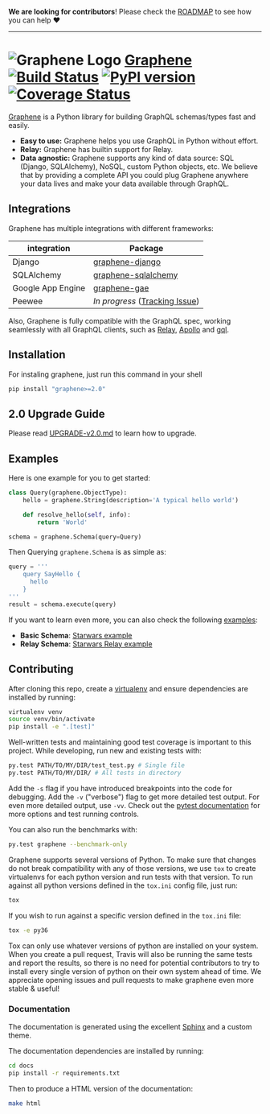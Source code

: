**We are looking for contributors**! Please check the [ROADMAP](https://github.com/graphql-python/graphene/blob/master/ROADMAP.md) to see how you can help ❤️

---

# ![Graphene Logo](http://graphene-python.org/favicon.png) [Graphene](http://graphene-python.org) [![Build Status](https://travis-ci.org/graphql-python/graphene.svg?branch=master)](https://travis-ci.org/graphql-python/graphene) [![PyPI version](https://badge.fury.io/py/graphene.svg)](https://badge.fury.io/py/graphene) [![Coverage Status](https://coveralls.io/repos/graphql-python/graphene/badge.svg?branch=master&service=github)](https://coveralls.io/github/graphql-python/graphene?branch=master)

[Graphene](http://graphene-python.org) is a Python library for building GraphQL schemas/types fast and easily.

- **Easy to use:** Graphene helps you use GraphQL in Python without effort.
- **Relay:** Graphene has builtin support for Relay.
- **Data agnostic:** Graphene supports any kind of data source: SQL (Django, SQLAlchemy), NoSQL, custom Python objects, etc.
  We believe that by providing a complete API you could plug Graphene anywhere your data lives and make your data available
  through GraphQL.

## Integrations

Graphene has multiple integrations with different frameworks:

| integration       | Package                                                                                 |
| ----------------- | --------------------------------------------------------------------------------------- |
| Django            | [graphene-django](https://github.com/graphql-python/graphene-django/)                   |
| SQLAlchemy        | [graphene-sqlalchemy](https://github.com/graphql-python/graphene-sqlalchemy/)           |
| Google App Engine | [graphene-gae](https://github.com/graphql-python/graphene-gae/)                         |
| Peewee            | _In progress_ ([Tracking Issue](https://github.com/graphql-python/graphene/issues/289)) |

Also, Graphene is fully compatible with the GraphQL spec, working seamlessly with all GraphQL clients, such as [Relay](https://github.com/facebook/relay), [Apollo](https://github.com/apollographql/apollo-client) and [gql](https://github.com/graphql-python/gql).

## Installation

For instaling graphene, just run this command in your shell

```bash
pip install "graphene>=2.0"
```

## 2.0 Upgrade Guide

Please read [UPGRADE-v2.0.md](/UPGRADE-v2.0.md) to learn how to upgrade.

## Examples

Here is one example for you to get started:

```python
class Query(graphene.ObjectType):
    hello = graphene.String(description='A typical hello world')

    def resolve_hello(self, info):
        return 'World'

schema = graphene.Schema(query=Query)
```

Then Querying `graphene.Schema` is as simple as:

```python
query = '''
    query SayHello {
      hello
    }
'''
result = schema.execute(query)
```

If you want to learn even more, you can also check the following [examples](examples/):

- **Basic Schema**: [Starwars example](examples/starwars)
- **Relay Schema**: [Starwars Relay example](examples/starwars_relay)

## Contributing

After cloning this repo, create a [virtualenv](https://virtualenv.pypa.io/en/stable/) and ensure dependencies are installed by running:

```sh
virtualenv venv
source venv/bin/activate
pip install -e ".[test]"
```

Well-written tests and maintaining good test coverage is important to this project. While developing, run new and existing tests with:

```sh
py.test PATH/TO/MY/DIR/test_test.py # Single file
py.test PATH/TO/MY/DIR/ # All tests in directory
```

Add the `-s` flag if you have introduced breakpoints into the code for debugging.
Add the `-v` ("verbose") flag to get more detailed test output. For even more detailed output, use `-vv`.
Check out the [pytest documentation](https://docs.pytest.org/en/latest/) for more options and test running controls.

You can also run the benchmarks with:

```sh
py.test graphene --benchmark-only
```

Graphene supports several versions of Python. To make sure that changes do not break compatibility with any of those versions, we use `tox` to create virtualenvs for each python version and run tests with that version. To run against all python versions defined in the `tox.ini` config file, just run:

```sh
tox
```

If you wish to run against a specific version defined in the `tox.ini` file:

```sh
tox -e py36
```

Tox can only use whatever versions of python are installed on your system. When you create a pull request, Travis will also be running the same tests and report the results, so there is no need for potential contributors to try to install every single version of python on their own system ahead of time. We appreciate opening issues and pull requests to make graphene even more stable & useful!

### Documentation

The documentation is generated using the excellent [Sphinx](http://www.sphinx-doc.org/) and a custom theme.

The documentation dependencies are installed by running:

```sh
cd docs
pip install -r requirements.txt
```

Then to produce a HTML version of the documentation:

```sh
make html
```
